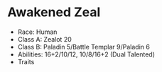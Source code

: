 # Awakened Zeal

* Race: Human
* Class A: Zealot 20
* Class B: Paladin 5/Battle Templar 9/Paladin 6
* Abilities: 16+2/10/12, 10/8/16+2 (Dual Talented)
* Traits

